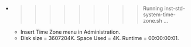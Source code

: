 * >>>>>>>>> Running inst-std-system-time-zone.sh ...
  * Insert Time Zone menu in Administration.
  * Disk size = 3607204K. Space Used = 4K. Runtime = 00:00:00:01.
